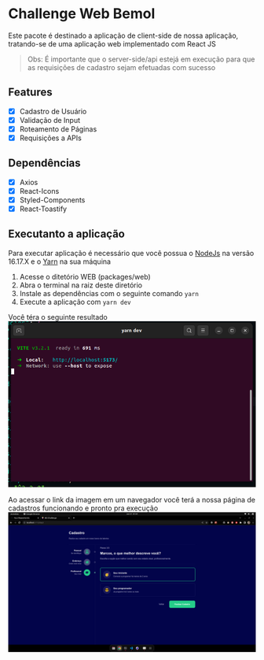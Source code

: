 # Challenge Web Bemol

Este pacote é destinado a aplicação de client-side de nossa aplicação, tratando-se de uma aplicação web implementado com React JS

> Obs: É importante que o server-side/api estejá em execução para que as requisições de cadastro sejam efetuadas com sucesso

## Features

- [x] Cadastro de Usuário
- [x] Validação de Input
- [x] Roteamento de Páginas
- [x] Requisições a APIs

## Dependências

- [x] Axios
- [x] React-Icons
- [x] Styled-Components
- [x] React-Toastify

## Executanto a aplicação

Para executar aplicação é necessário que você possua o [NodeJs](https://www.digitalocean.com/community/tutorials/how-to-install-node-js-on-ubuntu-20-04) na versão 16.17.X e o [Yarn](https://classic.yarnpkg.com/lang/en/docs/install/#debian-stable) na sua máquina

1. Acesse o ditetório WEB (packages/web)
2. Abra o terminal na raiz deste diretório
3. Instale as dependências com o seguinte comando `yarn`
4. Execute a aplicação com `yarn dev`

Você téra o seguinte resultado
<img src="./img/01.png" alt="Execução do Client-Side"/>

Ao acessar o link da imagem em um navegador você terá a nossa página de cadastros funcionando e pronto pra execução
<img src="./img/02.png" alt="Execução do Client-Side"/>
